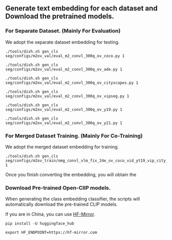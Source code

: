 ## Generate text embedding for each dataset and Download the pretrained models.

### For Separate Dataset. (Mainly For Evaluation)

We adopt the separate dataset embedding for testing.


```commandline
./tools/dish.sh gen_cls seg/configs/m2ov_val/eval_m2_convl_300q_ov_coco.py 1
```
```commandline
./tools/dish.sh gen_cls seg/configs/m2ov_val/eval_m2_convl_300q_ov_ade.py 1
```

```commandline
./tools/dish.sh gen_cls seg/configs/m2ov_val/eval_m2_convl_300q_ov_cityscapes.py 1
```

```commandline
./tools/dish.sh gen_cls seg/configs/m2ov_val/eval_m2_convl_300q_ov_vipseg.py 1
```

```commandline
./tools/dish.sh gen_cls seg/configs/m2ov_val/eval_m2_convl_300q_ov_y19.py 1
```

```commandline
./tools/dish.sh gen_cls seg/configs/m2ov_val/eval_m2_convl_300q_ov_y21.py 1
```

### For Merged Dataset Training. (Mainly For Co-Training)

We adopt the merged dataset embedding for training. 

```commandline
./tools/dish.sh gen_cls seg/configs/m2ov_train/omg_convl_vlm_fix_24e_ov_coco_vid_yt19_vip_city_cocopansam.py 1
```

Once you finish converting the embedding, you will obtain the 

### Download Pre-trained Open-ClIP models.

When generating the class embedding classifier, the scripts will automatically download the pre-trained CLIP models.

If you are in China, you can use [HF-Mirror](https://hf-mirror.com/). 

```commandline
pip install -U huggingface_hub
```

```commandline
export HF_ENDPOINT=https://hf-mirror.com
```


